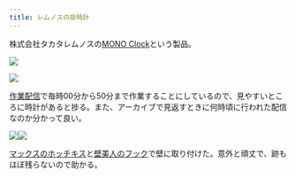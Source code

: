 ```yaml
---
title: レムノスの掛時計
---
```

株式会社タカタレムノスの[MONO Clock](https://www.amazon.co.jp/dp/B004UIT8BK)という製品。

![](https://lh5.googleusercontent.com/nw7mYtnhCWfFPJMiqWejGd3YjMt09m9zAopy1sYwntUzAJfasWwHqccGmQ1Wfa51pE_kYK9MqpdTS-T4E9bmReCY8PZVLMX177mIMSEJ8xeX6qJKVZAfR9CIXfw-H_5WpdU17pKKvBm3Qc-jQRLfdQ)

![](https://lh6.googleusercontent.com/iL3wSJ_EwFzwYrziqGelDOfSOrDOfzfXfgHBze53QixYzpFat4DTt1BgzicYB-pjDXmP_chv8Hxr2lLMzAakpLDJHGaD09IQUyZQ_Jx3c_bnxTz0rZrBtYvsPHFQU_ouNWrE97HaOhw-cLrTlYTkbA)

[作業配信](https://www.youtube.com/channel/UC5s-KpSDGzxWPWNv94PnJHw)で毎時00分から50分まで作業することにしているので、見やすいところに時計があると捗る。また、アーカイブで見返すときに何時頃に行われた配信なのか分かって良い。

![](https://lh5.googleusercontent.com/wmeYL-b1xnuBx5GGdzlvK8F-lSF4_5Dx96yjvsf8AQNSG7gis4Kk6nRjz78F6HtrR50FwbmHKdbWcr3JQTlKJgxcGSW2pv86W3MXLAK731mpNpTZD9oClnc0POU4g0oGgAvkAr6AJl50o5l4ZUWqFg)![](https://lh4.googleusercontent.com/A5nfkvpn3Arme2kIu6tEdcuXYnQ30skFvj65EeFD-1iKVpW1fFGvCk7-YsCFu-omuyHzRtcb0_k4yxKFiFTYNzOpbZ6cCehPej5rE6sayES3H1PmeEHZ1-Ke5xWlwcmAI5_UwxMkqjpY3KVO0LkUrw)

[マックスのホッチキス](https://www.amazon.co.jp/dp/B000O9WRWG)と[壁美人のフック](https://www.amazon.co.jp/dp/B00CU78TDG)で壁に取り付けた。意外と頑丈で、跡もほぼ残らないので助かる。
